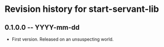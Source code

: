 # Revision history for start-servant-lib

## 0.1.0.0 -- YYYY-mm-dd

* First version. Released on an unsuspecting world.
